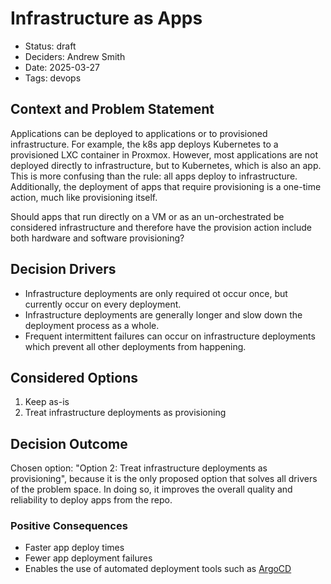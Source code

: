 # Infrastructure as Apps

- Status: draft
- Deciders: Andrew Smith
- Date: 2025-03-27
- Tags: devops

## Context and Problem Statement

Applications can be deployed to applications or to provisioned infrastructure. For example, the k8s app deploys Kubernetes to a provisioned LXC container in Proxmox. However, most applications are not deployed directly to infrastructure, but to Kubernetes, which is also an app. This is more confusing than the rule: all apps deploy to infrastructure. Additionally, the deployment of apps that require provisioning is a one-time action, much like provisioning itself.

Should apps that run directly on a VM or as an un-orchestrated be considered infrastructure and therefore have the provision action include both hardware and software provisioning?

## Decision Drivers

- Infrastructure deployments are only required ot occur once, but currently occur on every deployment.
- Infrastructure deployments are generally longer and slow down the deployment process as a whole.
- Frequent intermittent failures can occur on infrastructure deployments which prevent all other deployments from happening.

## Considered Options

1. Keep as-is
2. Treat infrastructure deployments as provisioning

## Decision Outcome

Chosen option: "Option 2: Treat infrastructure deployments as provisioning", because it is the only proposed option that solves all drivers of the problem space. In doing so, it improves the overall quality and reliability to deploy apps from the repo.

### Positive Consequences

- Faster app deploy times
- Fewer app deployment failures
- Enables the use of automated deployment tools such as [ArgoCD](https://argo-cd.readthedocs.io/en/stable/)
